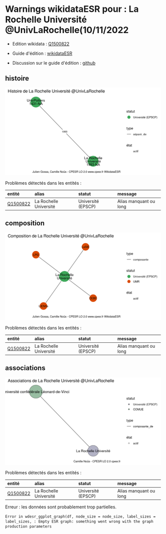 Warnings wikidataESR pour : La Rochelle Université @UnivLaRochelle(10/11/2022
================

- Edition wikidata : [Q1500822](https://www.wikidata.org/wiki/Q1500822)
- Guide d'édition : [wikidataESR](https://github.com/cpesr/wikidataESR/)

- Discussion sur le guide d'édition : [github](https://github.com/cpesr/wikidataESR/issues)



## histoire 

![Graphique non généré](Q1500822-histoire.png) 

Problèmes détectés dans les entités :

|entité                                             |alias                  |statut             |message                |
|:--------------------------------------------------|:----------------------|:------------------|:----------------------|
|[Q1500822](https://www.wikidata.org/wiki/Q1500822) |La Rochelle Université |Université (EPSCP) |Alias manquant ou long |

 



## composition 

![Graphique non généré](Q1500822-composition.png) 

Problèmes détectés dans les entités :

|entité                                             |alias                  |statut             |message                |
|:--------------------------------------------------|:----------------------|:------------------|:----------------------|
|[Q1500822](https://www.wikidata.org/wiki/Q1500822) |La Rochelle Université |Université (EPSCP) |Alias manquant ou long |

 



## associations 

![Graphique non généré](Q1500822-associations.png) 

Problèmes détectés dans les entités :

|entité                                             |alias                  |statut             |message                |
|:--------------------------------------------------|:----------------------|:------------------|:----------------------|
|[Q1500822](https://www.wikidata.org/wiki/Q1500822) |La Rochelle Université |Université (EPSCP) |Alias manquant ou long |

 


Erreur : les données sont probablement trop partielles.
```
Error in wdesr_ggplot_graph(df, node_size = node_size, label_sizes = label_sizes, : Empty ESR graph: something went wrong with the graph production parameters

``` 

